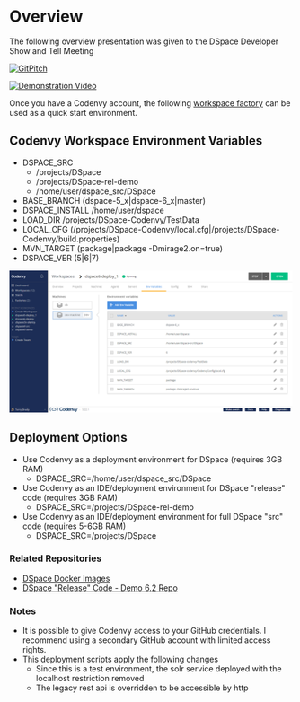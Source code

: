 
# Overview
The following overview presentation was given to the DSpace Developer Show and Tell Meeting

[![GitPitch](https://gitpitch.com/assets/badge.svg)](https://gitpitch.com/DSpace-Labs/DSpace-codenvy/present1?grs=github)

[![Demonstration Video](https://i.ytimg.com/vi/Thdv7l-yHco/hqdefault.jpg)](https://www.youtube.com/watch?v=Thdv7l-yHco)

Once you have a Codenvy account, the following [workspace factory](https://codenvy.io/dashboard/#/load-factory?id=factoryrptn7ed0wdg67je7) can be used as a quick start environment.

## Codenvy Workspace Environment Variables
- DSPACE_SRC
  - /projects/DSpace
  - /projects/DSpace-rel-demo
  - /home/user/dspace_src/DSpace
- BASE_BRANCH    (dspace-5_x|dspace-6_x|master)
- DSPACE_INSTALL /home/user/dspace
- LOAD_DIR       /projects/DSpace-Codenvy/TestData
- LOCAL_CFG      (/projects/DSpace-Codenvy/local.cfg|/projects/DSpace-Codenvy/build.properties)
- MVN_TARGET     (package|package -Dmirage2.on=true)
- DSPACE_VER     (5|6|7)

![Codenvy Dashboard Screenshot](presentation/codenvyDashboard.png)

## Deployment Options

- Use Codenvy as a deployment environment for DSpace (requires 3GB RAM)
  - DSPACE_SRC=/home/user/dspace_src/DSpace
- Use Codenvy as an IDE/deployment environment for DSpace "release" code (requires 3GB RAM)
  - DSPACE_SRC=/projects/DSpace-rel-demo
- Use Codenvy as an IDE/deployment environment for full DSpace "src" code (requires 5-6GB RAM)
  - DSPACE_SRC=/projects/DSpace

### Related Repositories

- [DSpace Docker Images](https://github.com/DSpace-Labs/DSpace-Docker-Images)
- [DSpace "Release" Code - Demo 6.2 Repo](https://github.com/DSpace-Labs/DSpace-rel-demo)

### Notes

- It is possible to give Codenvy access to your GitHub credentials.  I recommend using a secondary GitHub account with limited access rights.
- This deployment scripts apply the following changes
  - Since this is a test environment, the solr service deployed with the localhost restriction removed
  - The legacy rest api is overridden to be accessible by http
